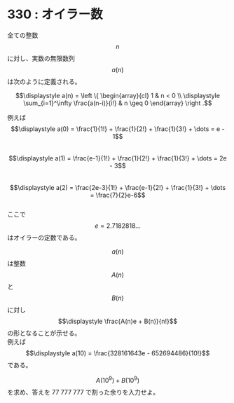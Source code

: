 # 330 : オイラー数

全ての整数$$n$$に対し、実数の無限数列$$a(n)$$は次のように定義される。

$$\displaystyle a(n) = \left \{ \begin{array}{cl} 1 & n < 0 \\ \displaystyle \sum_{i=1}^\infty \frac{a(n-i)}{i!} & n \geq 0 \end{array} \right .$$

例えば  
$$\displaystyle a(0) = \frac{1}{1!} + \frac{1}{2!} + \frac{1}{3!} + \dots = e - 1$$  
$$\displaystyle a(1) = \frac{e-1}{1!} + \frac{1}{2!} + \frac{1}{3!} + \dots = 2e - 3$$  
$$\displaystyle a(2) = \frac{2e-3}{1!} + \frac{e-1}{2!} + \frac{1}{3!} + \dots = \frac{7}{2}e-6$$  
ここで$$e = 2.7182818\dots$$はオイラーの定数である。

$$a(n)$$は整数$$A(n)$$と$$B(n)$$に対し$$\displaystyle \frac{A(n)e + B(n)}{n!}$$の形となることが示せる。  
例えば$$\displaystyle a(10) = \frac{328161643e - 652694486}{10!}$$である。

$$A(10^9)+B(10^9)$$を求め、答えを 77 777 777 で割った余りを入力せよ。

